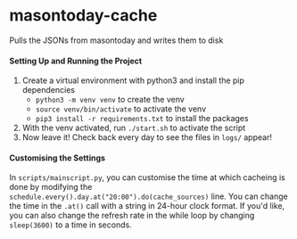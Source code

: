 # masontoday-cache
Pulls the JSONs from masontoday and writes them to disk

#### Setting Up and Running the Project
1) Create a virtual environment with python3 and install the pip dependencies
    * `python3 -m venv venv` to create the venv
    * `source venv/bin/activate` to activate the venv
    * `pip3 install -r requirements.txt` to install the packages
2) With the venv activated, run `./start.sh` to activate the script
3) Now leave it! Check back every day to see the files in `logs/` appear!

#### Customising the Settings
In `scripts/mainscript.py`, you can customise the time at which cacheing is
done by modifying the `schedule.every().day.at("20:00").do(cache_sources)`
line. You can change the time in the `.at()` call with a string in 24-hour
clock format. If you'd like, you can also change the refresh rate in the while
loop by changing `sleep(3600)` to a time in seconds.